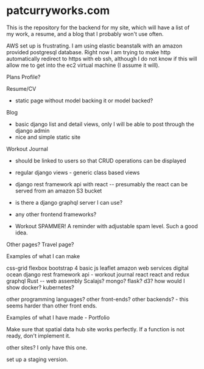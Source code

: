 # patcurryworks.com
This is the repository for the backend for my site, which will have a list of my work, a resume, and a blog that I probably won't use often.

AWS set up is frustrating.
I am using elastic beanstalk with an amazon provided postgresql database.
Right now I am trying to make http automatically redirect to https with eb ssh, although I do not know if this will allow me to get into the ec2 virtual machine (I assume it will).

Plans
Profile?

Resume/CV
  - static page without model backing it or model backed?

Blog
  - basic django list and detail views, only I will be able to post through the django admin
  - nice and simple static site

Workout Journal
  - should be linked to users so that CRUD operations can be displayed
  - regular django views - generic class based views
  - django rest framework api with react -- presumably the react can be served from an amazon S3 bucket
  - is there a django graphql server I can use?
  - any other frontend frameworks?

  - Workout SPAMMER! A reminder with adjustable spam level. Such a good idea.

Other pages?
Travel page?

Examples of what I can make

css-grid
flexbox
bootstrap 4
basic js
leaflet
amazon web services
digital ocean
django rest framework api - workout journal
react
react and redux
graphql
Rust -- web assembly
Scalajs?
mongo?
flask?
d3?
how would I show docker? kubernetes?

other programming languages?
other front-ends?
other backends? - this seems harder than other front ends.

Examples of what I have made - Portfolio

Make sure that spatial data hub site works perfectly.
If a function is not ready, don't implement it.

other sites? I only have this one.

set up a staging version.
